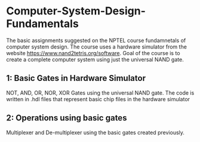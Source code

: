 # Computer-System-Design-Fundamentals

The basic assignments suggested on the NPTEL course fundamnetals of computer system design.
The course uses a hardware simulator from the website https://www.nand2tetris.org/software.
Goal of the course is to create a complete computer system using just the universal NAND gate.

## 1: Basic Gates in Hardware Simulator

NOT, AND, OR, NOR, XOR Gates using the universal NAND gate. The code is written in .hdl files that represent basic chip files in the hardware simulator

## 2: Operations using basic gates

Multiplexer and De-multiplexer using the basic gates created previously.
